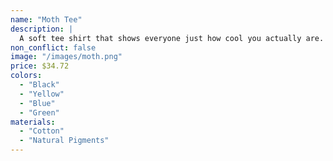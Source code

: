 ```yaml
---
name: "Moth Tee"
description: |
  A soft tee shirt that shows everyone just how cool you actually are. Produced with all natural materials.
non_conflict: false
image: "/images/moth.png"
price: $34.72
colors:
  - "Black"
  - "Yellow"
  - "Blue"
  - "Green"
materials:
  - "Cotton"
  - "Natural Pigments"
---
```

